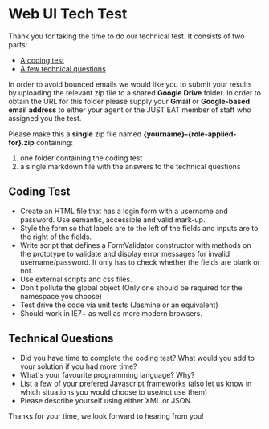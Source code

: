 
Web UI Tech Test
============

Thank you for taking the time to do our technical test. It consists of two parts:

* [A coding test](#coding-test)
* [A few technical questions](#technical-questions)

In order to avoid bounced emails we would like you to submit your results by uploading the relevant zip file to a shared **Google Drive** folder. In order to obtain the URL for this folder please supply your **Gmail** or **Google-based email address** to either your agent or the JUST EAT member of staff who assigned you the test.

Please make this a **single** zip file named **{yourname}-{role-applied-for}.zip** containing:

1. one folder containing the coding test
2. a single markdown file with the answers to the technical questions

## Coding Test

* Create an HTML file that has a login form with a username and password. Use semantic, accessible and valid mark-up.
* Style the form so that labels are to the left of the fields and inputs are to the right of the fields.
* Write script that defines a FormValidator constructor with methods on the prototype to validate and display error messages for invalid username/password. It only has to check whether the fields are blank or not.
* Use external scripts and css files.
* Don't pollute the global object (Only one should be required for the namespace you choose)
* Test drive the code via unit tests (Jasmine or an equivalent)
* Should work in IE7+ as well as more modern browsers.

## Technical Questions

* Did you have time to complete the coding test? What would you add to your solution if you had more time?
* What's your favourite programming language? Why?
* List a few of your prefered Javascript frameworks (also let us know in which situations you would choose to use/not use them)
* Please describe yourself using either XML or JSON.



Thanks for your time, we look forward to hearing from you!
